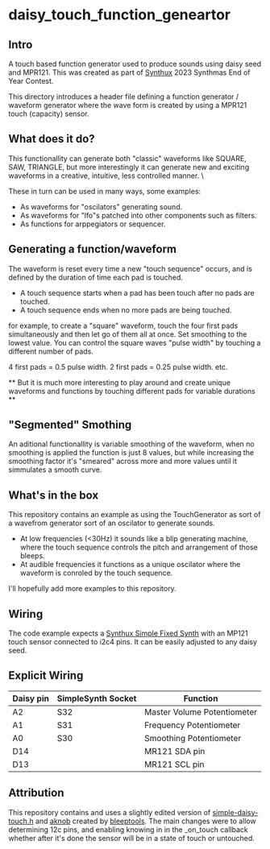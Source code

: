 # daisy_touch_function_geneartor

## Intro
A touch based function generator used to produce sounds using daisy seed and MPR121.
This was created as part of [Synthux](https://www.synthux.academy/) 2023 Synthmas End of Year Contest.

This directory introduces a header file defining a function generator / waveform generator where the wave form is created by using a MPR121 touch (capacity) sensor.

## What does it do?
This functionallity can generate both "classic" waveforms like SQUARE, SAW, TRIANGLE, but more interestingly it can generate new and exciting waveforms in a creative, intuitive, less controlled manner. \

These in turn can be used in many ways, some examples:
- As waveforms for "oscilators" generating sound.
- As waveforms for "lfo"s patched into other components such as filters.
- As functions for arppegiators or sequencer.

## Generating a function/waveform

The waveform is reset every time a new "touch sequence" occurs, and is defined by the duration of time each pad is touched.

- A touch sequence starts when a pad has been touch after no pads are touched.
- A touch sequence ends when no more pads are being touched.

for example, to create a "square" waveform, touch the four first pads simultaneously and then let go of them all at once.
Set smoothing to the lowest value.
You can control the square waves "pulse width" by touching a different number of pads.

4 first pads = 0.5 pulse width.
2 first pads = 0.25 pulse width.
etc.

** But it is much more interesting to play around and create unique waveforms and functions by touching different pads for variable durations **

## "Segmented" Smothing
An aditional functionallity is variable smoothing of the waveform, when no smoothing is applied the function is just 8 values, but while increasing the smoothing factor it's "smeared" across more and more values until it simmulates a smooth curve.


## What's in the box
This repository contains an example as using the TouchGenerator as sort of a wavefrom generator sort of an oscilator to generate sounds.

- At low frequencies (<30Hz) it sounds like a blip generating machine, where the touch sequence controls the pitch and arrangement of those bleeps.
- At audible frequencies it functions as a unique oscilator where the waveform is conroled by the touch sequence.

I'll hopefully add more examples to this repository.

## Wiring
The code example expects a [Synthux Simple Fixed Synth](https://www.synthux.academy/shop/kit-simple-fix) with an MP121 touch sensor connected to i2c4 pins. It can be easily adjusted to any daisy seed.

## Explicit Wiring
| Daisy pin | SimpleSynth Socket | Function
|-----------|--------------------|---------
|    A2     |        S32         |  Master Volume Potentiometer
|    A1     |        S31         |  Frequency Potentiometer
|    A0     |        S30         |  Smoothing Potentiometer
|    D14    |                    |  MR121 SDA pin
|    D13    |                    |  MR121 SCL pin

## Attribution
This repository contains and uses a slightly edited version of [simple-daisy-touch.h](https://github.com/Synthux-Academy/simple-examples-touch/blob/main/daisyduino/simple-drum-machine-touch/simple-daisy-touch.h) and [aknob](https://github.com/Synthux-Academy/simple-examples-touch/blob/main/daisyduino/simple-drum-machine-touch/aknob.h) created by [bleeptools](https://github.com/bleeptools). The main changes were to allow determining 12c pins, and enabling knowing in in the _on_touch callback whether after it's done the sensor will be in a state of touch or untouched. 
